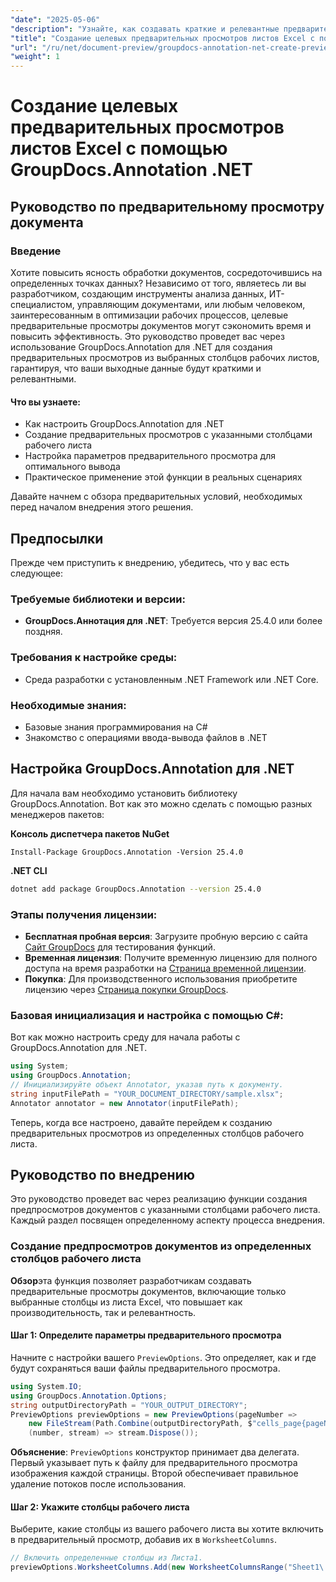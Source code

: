 ```yaml
---
"date": "2025-05-06"
"description": "Узнайте, как создавать краткие и релевантные предварительные просмотры документов из определенных столбцов листа с помощью GroupDocs.Annotation для .NET. Идеально подходит для оптимизации рабочих процессов в анализе данных и управлении ИТ."
"title": "Создание целевых предварительных просмотров листов Excel с помощью GroupDocs.Annotation .NET"
"url": "/ru/net/document-preview/groupdocs-annotation-net-create-previews-worksheet-columns/"
"weight": 1
---
```


# Создание целевых предварительных просмотров листов Excel с помощью GroupDocs.Annotation .NET
## Руководство по предварительному просмотру документа
### Введение
Хотите повысить ясность обработки документов, сосредоточившись на определенных точках данных? Независимо от того, являетесь ли вы разработчиком, создающим инструменты анализа данных, ИТ-специалистом, управляющим документами, или любым человеком, заинтересованным в оптимизации рабочих процессов, целевые предварительные просмотры документов могут сэкономить время и повысить эффективность. Это руководство проведет вас через использование GroupDocs.Annotation для .NET для создания предварительных просмотров из выбранных столбцов рабочих листов, гарантируя, что ваши выходные данные будут краткими и релевантными.

#### Что вы узнаете:
- Как настроить GroupDocs.Annotation для .NET
- Создание предварительных просмотров с указанными столбцами рабочего листа
- Настройка параметров предварительного просмотра для оптимального вывода
- Практическое применение этой функции в реальных сценариях

Давайте начнем с обзора предварительных условий, необходимых перед началом внедрения этого решения.
## Предпосылки
Прежде чем приступить к внедрению, убедитесь, что у вас есть следующее:

### Требуемые библиотеки и версии:
- **GroupDocs.Аннотация для .NET**: Требуется версия 25.4.0 или более поздняя.

### Требования к настройке среды:
- Среда разработки с установленным .NET Framework или .NET Core.

### Необходимые знания:
- Базовые знания программирования на C#
- Знакомство с операциями ввода-вывода файлов в .NET
## Настройка GroupDocs.Annotation для .NET
Для начала вам необходимо установить библиотеку GroupDocs.Annotation. Вот как это можно сделать с помощью разных менеджеров пакетов:

**Консоль диспетчера пакетов NuGet**
```plaintext
Install-Package GroupDocs.Annotation -Version 25.4.0
```

**\.NET CLI**
```bash
dotnet add package GroupDocs.Annotation --version 25.4.0
```

### Этапы получения лицензии:
- **Бесплатная пробная версия**: Загрузите пробную версию с сайта [Сайт GroupDocs](https://releases.groupdocs.com/annotation/net/) для тестирования функций.
- **Временная лицензия**: Получите временную лицензию для полного доступа на время разработки на [Страница временной лицензии](https://purchase.groupdocs.com/temporary-license/).
- **Покупка**: Для производственного использования приобретите лицензию через [Страница покупки GroupDocs](https://purchase.groupdocs.com/buy).
### Базовая инициализация и настройка с помощью C#:
Вот как можно настроить среду для начала работы с GroupDocs.Annotation для .NET.
```csharp
using System;
using GroupDocs.Annotation;
// Инициализируйте объект Annotator, указав путь к документу.
string inputFilePath = "YOUR_DOCUMENT_DIRECTORY/sample.xlsx";
Annotator annotator = new Annotator(inputFilePath);
```
Теперь, когда все настроено, давайте перейдем к созданию предварительных просмотров из определенных столбцов рабочего листа.
## Руководство по внедрению
Это руководство проведет вас через реализацию функции создания предпросмотров документов с указанными столбцами рабочего листа. Каждый раздел посвящен определенному аспекту процесса внедрения.
### Создание предпросмотров документов из определенных столбцов рабочего листа
**Обзор**эта функция позволяет разработчикам создавать предварительные просмотры документов, включающие только выбранные столбцы из листа Excel, что повышает как производительность, так и релевантность.
#### Шаг 1: Определите параметры предварительного просмотра
Начните с настройки вашего `PreviewOptions`. Это определяет, как и где будут сохраняться ваши файлы предварительного просмотра.
```csharp
using System.IO;
using GroupDocs.Annotation.Options;
string outputDirectoryPath = "YOUR_OUTPUT_DIRECTORY";
PreviewOptions previewOptions = new PreviewOptions(pageNumber => 
    new FileStream(Path.Combine(outputDirectoryPath, $"cells_page{pageNumber}.png"), FileMode.Create),
    (number, stream) => stream.Dispose());
```
**Объяснение**: `PreviewOptions` конструктор принимает два делегата. Первый указывает путь к файлу для предварительного просмотра изображения каждой страницы. Второй обеспечивает правильное удаление потоков после использования.
#### Шаг 2: Укажите столбцы рабочего листа
Выберите, какие столбцы из вашего рабочего листа вы хотите включить в предварительный просмотр, добавив их в `WorksheetColumns`.
```csharp
// Включить определенные столбцы из Листа1.
previewOptions.WorksheetColumns.Add(new WorksheetColumnsRange("Sheet1\